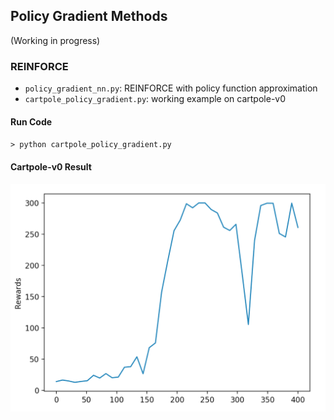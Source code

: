 ## Policy Gradient Methods

(Working in progress)

### REINFORCE 

- `policy_gradient_nn.py`: REINFORCE with policy function approximation
- `cartpole_policy_gradient.py`: working example on cartpole-v0

#### Run Code

`> python cartpole_policy_gradient.py`

#### Cartpole-v0 Result

![cartpole training](imgs/cartpole_reinforce.png "cartpole training")


